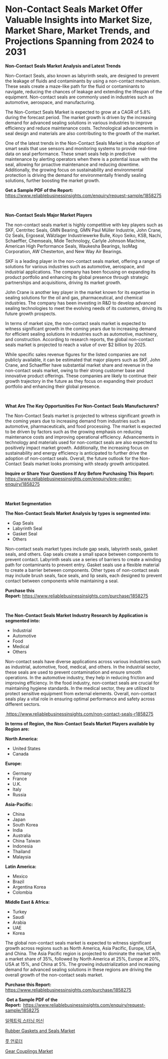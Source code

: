 <p><h1>Non-Contact Seals Market Offer Valuable Insights into Market Size, Market Share, Market Trends, and Projections Spanning from 2024 to 2031</h1></p><p><strong>Non-Contact Seals Market Analysis and Latest Trends</strong></p>
<p><p>Non-Contact Seals, also known as labyrinth seals, are designed to prevent the leakage of fluids and contaminants by using a non-contact mechanism. These seals create a maze-like path for the fluid or contaminants to navigate, reducing the chances of leakage and extending the lifespan of the equipment. Non-contact seals are commonly used in industries such as automotive, aerospace, and manufacturing.</p><p>The Non-Contact Seals Market is expected to grow at a CAGR of 5.8% during the forecast period. The market growth is driven by the increasing demand for advanced sealing solutions in various industries to improve efficiency and reduce maintenance costs. Technological advancements in seal design and materials are also contributing to the growth of the market.</p><p>One of the latest trends in the Non-Contact Seals Market is the adoption of smart seals that use sensors and monitoring systems to provide real-time data on seal performance. These smart seals help in predictive maintenance by alerting operators when there is a potential issue with the seal, allowing for proactive maintenance and reducing downtime. Additionally, the growing focus on sustainability and environmental protection is driving the demand for environmentally friendly sealing solutions, further boosting the market growth.</p></p>
<p><strong>Get a Sample PDF of the Report:&nbsp;</strong> <a href="https://www.reliablebusinessinsights.com/enquiry/request-sample/1858275">https://www.reliablebusinessinsights.com/enquiry/request-sample/1858275</a></p>
<p>&nbsp;</p>
<p><strong>Non-Contact Seals Major Market Players</strong></p>
<p><p>The non-contact seals market is highly competitive with key players such as SKF, Centritec Seals, GMN Bearing, GMN Paul Müller Industrie, John Crane, Oz Seals, Ergoseal, Wälzlager Industriewerke Bulle, Koyo Seiko, KSB, Nachi, Schaeffler, Chemseals, Mide Technology, Carlyle Johnson Machine, American High Performance Seals, Waukesha Bearings, IsoMag Corporation, AW Chesterton, and New Way Air Bearings.</p><p>SKF is a leading player in the non-contact seals market, offering a range of solutions for various industries such as automotive, aerospace, and industrial applications. The company has been focusing on expanding its product portfolio and enhancing its global presence through strategic partnerships and acquisitions, driving its market growth.</p><p>John Crane is another key player in the market known for its expertise in sealing solutions for the oil and gas, pharmaceutical, and chemical industries. The company has been investing in R&D to develop advanced sealing technologies to meet the evolving needs of its customers, driving its future growth prospects.</p><p>In terms of market size, the non-contact seals market is expected to witness significant growth in the coming years due to increasing demand for efficient sealing solutions in industries such as automotive, machinery, and construction. According to research reports, the global non-contact seals market is projected to reach a value of over $2 billion by 2025.</p><p>While specific sales revenue figures for the listed companies are not publicly available, it can be estimated that major players such as SKF, John Crane, and Schaeffler have substantial market share and revenue in the non-contact seals market, owing to their strong customer base and innovative product offerings. These companies are likely to continue their growth trajectory in the future as they focus on expanding their product portfolio and enhancing their global presence.</p></p>
<p>&nbsp;</p>
<p><strong>What Are The Key Opportunities For Non-Contact Seals Manufacturers?</strong></p>
<p><p>The Non-Contact Seals market is projected to witness significant growth in the coming years due to increasing demand from industries such as automotive, pharmaceuticals, and food processing. The market is expected to be driven by factors such as the growing emphasis on reducing maintenance costs and improving operational efficiency. Advancements in technology and materials used for non-contact seals are also expected to positively impact market growth. Additionally, the increasing focus on sustainability and energy efficiency is anticipated to further drive the adoption of non-contact seals. Overall, the future outlook for the Non-Contact Seals market looks promising with steady growth anticipated.</p></p>
<p><strong>Inquire or Share Your Questions If Any Before Purchasing This Report:</strong> <a href="https://www.reliablebusinessinsights.com/enquiry/pre-order-enquiry/1858275">https://www.reliablebusinessinsights.com/enquiry/pre-order-enquiry/1858275</a></p>
<p>&nbsp;</p>
<p><strong>Market Segmentation</strong></p>
<p><strong>The Non-Contact Seals Market Analysis by types is segmented into:</strong></p>
<p><ul><li>Gap Seals</li><li>Labyrinth Seal</li><li>Gasket Seal</li><li>Others</li></ul></p>
<p><p>Non-contact seals market types include gap seals, labyrinth seals, gasket seals, and others. Gap seals create a small space between components to prevent contact. Labyrinth seals use a series of barriers to create a winding path for contaminants to prevent entry. Gasket seals use a flexible material to create a barrier between components. Other types of non-contact seals may include brush seals, face seals, and lip seals, each designed to prevent contact between components while maintaining a seal.</p></p>
<p><strong>Purchase this Report:&nbsp;</strong><a href="https://www.reliablebusinessinsights.com/purchase/1858275">https://www.reliablebusinessinsights.com/purchase/1858275</a></p>
<p>&nbsp;</p>
<p><strong>The Non-Contact Seals Market Industry Research by Application is segmented into:</strong></p>
<p><ul><li>Industrial</li><li>Automotive</li><li>Food</li><li>Medical</li><li>Others</li></ul></p>
<p><p>Non-contact seals have diverse applications across various industries such as industrial, automotive, food, medical, and others. In the industrial sector, these seals are used to prevent contamination and ensure smooth operations. In the automotive industry, they help in reducing friction and improving efficiency. In the food industry, non-contact seals are crucial for maintaining hygiene standards. In the medical sector, they are utilized to protect sensitive equipment from external elements. Overall, non-contact seals play a vital role in ensuring optimal performance and safety across different sectors.</p></p>
<p><a href="https://www.reliablebusinessinsights.com/non-contact-seals-r1858275">&nbsp;https://www.reliablebusinessinsights.com/non-contact-seals-r1858275</a></p>
<p><strong>In terms of Region, the Non-Contact Seals Market Players available by Region are:</strong></p>
<p>
    <p> <strong> North America: </strong>
        <ul>
            <li>United States</li>
            <li>Canada</li>
        </ul>
        </p> 
    <p> <strong> Europe: </strong>
        <ul>
            <li>Germany</li>
            <li>France</li>
            <li>U.K.</li>
            <li>Italy</li>
            <li>Russia</li>
        </ul>
        </p> 
    <p> <strong> Asia-Pacific: </strong>
        <ul>
            <li>China</li>
            <li>Japan</li>
            <li>South Korea</li>
            <li>India</li>
            <li>Australia</li>
            <li>China Taiwan</li>
            <li>Indonesia</li>
            <li>Thailand</li>
            <li>Malaysia</li>
        </ul>
        </p> 
    <p> <strong> Latin America: </strong>
        <ul>
            <li>Mexico</li>
            <li>Brazil</li>
            <li>Argentina Korea</li>
            <li>Colombia</li>
        </ul>
        </p> 
    <p> <strong> Middle East & Africa: </strong>
        <ul>
            <li>Turkey</li>
            <li>Saudi</li>
            <li>Arabia</li>
            <li>UAE</li>
            <li>Korea</li>
        </ul>
    </p>
    </p>
<p><p>The global non-contact seals market is expected to witness significant growth across regions such as North America, Asia Pacific, Europe, USA, and China. The Asia Pacific region is projected to dominate the market with a market share of 35%, followed by North America at 25%, Europe at 20%, USA at 15%, and China at 5%. The growing industrialization and increasing demand for advanced sealing solutions in these regions are driving the overall growth of the non-contact seals market.</p></p>
<p><strong>Purchase this Report: </strong><a href="https://www.reliablebusinessinsights.com/purchase/1858275">https://www.reliablebusinessinsights.com/purchase/1858275</a></p>
<p>&nbsp;<strong>Get a Sample PDF of the Report:&nbsp;&nbsp;</strong><a href="https://www.reliablebusinessinsights.com/enquiry/request-sample/1858275">https://www.reliablebusinessinsights.com/enquiry/request-sample/1858275</a></p>
<p><strong></strong></p>
<p><p><a href="https://github.com/kimvicki3212024/Market-Research-Report-List-1/blob/main/9265688176917.md">일렉트릭 스터닝 머신</a></p><p><a href="https://github.com/phuonganhit041011/Market-Research-Report-List-1/blob/main/rubber-gaskets-and-seals-market.md">Rubber Gaskets and Seals Market</a></p><p><a href="https://github.com/marufmohassin05/Market-Research-Report-List-1/blob/main/9426318176918.md">풋 언로더</a></p><p><a href="https://github.com/nhteumcc68/Market-Research-Report-List-1/blob/main/gear-couplings-market.md">Gear Couplings Market</a></p></p>